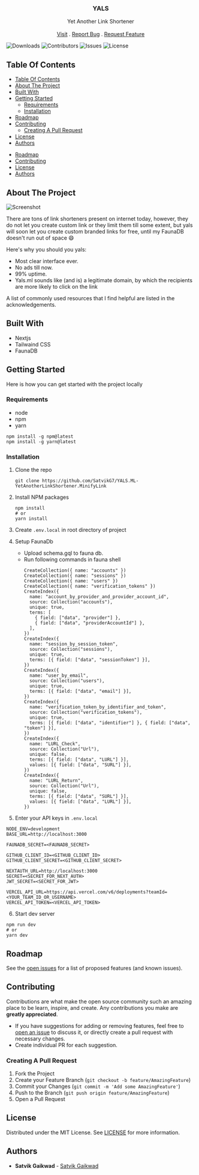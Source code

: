 <p align="center">
  <h3 align="center">YALS</h3>
  <p align="center">
    Yet Another Link Shortener
    <br/>
    <br/>
    <a href="https://yals.ml">Visit</a>
    .
    <a href="https://github.com/SatvikG7/YALS.ML-YetAnotherLinkShortener.MinifyLink/issues">Report Bug</a>
    .
    <a href="https://github.com/SatvikG7/YALS.ML-YetAnotherLinkShortener.MinifyLink/issues">Request Feature</a>
  </p>
</p>

![Downloads](https://img.shields.io/github/deployments/SatvikG7/YALS.ML-YetAnotherLinkShortener.MinifyLink/production?label=vercel&logo=vercel&logoColor=white) ![Contributors](https://img.shields.io/github/contributors/SatvikG7/YALS.ML-YetAnotherLinkShortener.MinifyLink?color=dark-green) ![Issues](https://img.shields.io/github/issues/SatvikG7/YALS.ML-YetAnotherLinkShortener.MinifyLink) ![License](https://img.shields.io/github/license/SatvikG7/YALS.ML-YetAnotherLinkShortener.MinifyLink)

## Table Of Contents

- [Table Of Contents](#table-of-contents)
- [About The Project](#about-the-project)
- [Built With](#built-with)
- [Getting Started](#getting-started)
	- [Requirements](#requirements)
	- [Installation](#installation)
- [Roadmap](#roadmap)
- [Contributing](#contributing)
	- [Creating A Pull Request](#creating-a-pull-request)
- [License](#license)
- [Authors](#authors)
<!-- -   [Usage](#usage) -->
-   [Roadmap](#roadmap)
-   [Contributing](#contributing)
-   [License](#license)
-   [Authors](#authors)

## About The Project

![Screenshot](https://raw.githubusercontent.com/SatvikG7/YALS.ML-YetAnotherLinkShortener.MinifyLink/master/public/screenshot.jpeg)

There are tons of link shorteners present on internet today, however, they do not let you create custom link or they limit them till some extent, but yals will soon let you create custom branded links for free, until my FaunaDB doesn't run out of space :smile:

Here's why you should you yals:

-   Most clear interface ever.
-   No ads till now.
-   99% uptime.
-   Yals.ml sounds like (and is) a legitimate domain, by which the recipients are more likely to click on the link

A list of commonly used resources that I find helpful are listed in the acknowledgements.

## Built With

-   Nextjs
-   Tailwaind CSS
-   FaunaDB

## Getting Started

Here is how you can get started with the project locally

### Requirements

-   node
-   npm
-   yarn

```
npm install -g npm@latest
npm install -g yarn@latest
```

### Installation

1. Clone the repo

    ```
    git clone https://github.com/SatvikG7/YALS.ML-YetAnotherLinkShortener.MinifyLink
    ```

2. Install NPM packages

    ```
    npm install
    # or
    yarn install
    ```

3. Create `.env.local` in root directory of project

4. Setup FaunaDb

    - Upload schema.gql to fauna db.
    - Run following commands in fauna shell
        ```fql
        CreateCollection({ name: "accounts" })
        CreateCollection({ name: "sessions" })
        CreateCollection({ name: "users" })
        CreateCollection({ name: "verification_tokens" })
        CreateIndex({
          name: "account_by_provider_and_provider_account_id",
          source: Collection("accounts"),
          unique: true,
          terms: [
            { field: ["data", "provider"] },
            { field: ["data", "providerAccountId"] },
          ],
        })
        CreateIndex({
          name: "session_by_session_token",
          source: Collection("sessions"),
          unique: true,
          terms: [{ field: ["data", "sessionToken"] }],
        })
        CreateIndex({
          name: "user_by_email",
          source: Collection("users"),
          unique: true,
          terms: [{ field: ["data", "email"] }],
        })
        CreateIndex({
          name: "verification_token_by_identifier_and_token",
          source: Collection("verification_tokens"),
          unique: true,
          terms: [{ field: ["data", "identifier"] }, { field: ["data", "token"] }],
        })
		CreateIndex({
          name: "LURL_Check",
          source: Collection("Url"),
          unique: false,
          terms: [{ field: ["data", "LURL"] }],
          values: [{ field: ["data", "SURL"] }],
        })
		CreateIndex({
          name: "LURL_Return",
          source: Collection("Url"),
          unique: false,
          terms: [{ field: ["data", "SURL"] }],
          values: [{ field: ["data", "LURL"] }],
        })
        ```

5. Enter your API keys in `.env.local`

```
NODE_ENV=development
BASE_URL=http://localhost:3000

FAUNADB_SECRET=<FAUNADB_SECRET>

GITHUB_CLIENT_ID=<GITHUB_CLIENT_ID>
GITHUB_CLIENT_SECRET=<GITHUB_CLIENT_SECRET>

NEXTAUTH_URL=http://localhost:3000
SECRET=<SECRET_FOR_NEXT_AUTH>
JWT_SECRET=<SECRET_FOR_JWT>

VERCEL_API_URL=https://api.vercel.com/v6/deployments?teamId=<YOUR_TEAM_ID_OR_USERNAME>
VERCEL_API_TOKEN=<VERCEL_API_TOKEN>
```

6. Start dev server

```
npm run dev
# or
yarn dev
```

## Roadmap

See the [open issues](https://github.com/SatvikG7/YALS.ML-YetAnotherLinkShortener.MinifyLink/issues) for a list of proposed features (and known issues).

## Contributing

Contributions are what make the open source community such an amazing place to be learn, inspire, and create. Any contributions you make are **greatly appreciated**.

-   If you have suggestions for adding or removing features, feel free to [open an issue](https://github.com/SatvikG7/YALS.ML-YetAnotherLinkShortener.MinifyLink/issues/new) to discuss it, or directly create a pull request with necessary changes.
-   Create individual PR for each suggestion.

### Creating A Pull Request

1. Fork the Project
2. Create your Feature Branch (`git checkout -b feature/AmazingFeature`)
3. Commit your Changes (`git commit -m 'Add some AmazingFeature'`)
4. Push to the Branch (`git push origin feature/AmazingFeature`)
5. Open a Pull Request

## License

Distributed under the MIT License. See [LICENSE](https://github.com/SatvikG7/YALS.ML-YetAnotherLinkShortener.MinifyLink/blob/main/LICENSE) for more information.

## Authors

-   **Satvik Gaikwad** - [Satvik Gaikwad](https://github.com/SatvikG7/)
